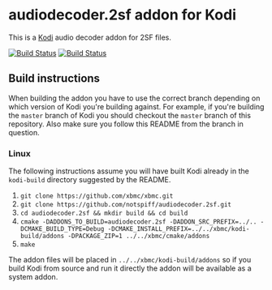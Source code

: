# audiodecoder.2sf addon for Kodi

This is a [Kodi](http://kodi.tv) audio decoder addon for 2SF files.

[![Build Status](https://travis-ci.org/notspiff/audiodecoder.2sf.svg?branch=master)](https://travis-ci.org/notspiff/audiodecoder.2sf)
[![Build Status](https://ci.appveyor.com/api/projects/status/github/notspiff/audiodecoder.2sf?svg=true)](https://ci.appveyor.com/project/notspiff/audiodecoder-2sf)

## Build instructions

When building the addon you have to use the correct branch depending on which version of Kodi you're building against. 
For example, if you're building the `master` branch of Kodi you should checkout the `master` branch of this repository. 
Also make sure you follow this README from the branch in question.

### Linux

The following instructions assume you will have built Kodi already in the `kodi-build` directory 
suggested by the README.

1. `git clone https://github.com/xbmc/xbmc.git`
2. `git clone https://github.com/notspiff/audiodecoder.2sf.git`
3. `cd audiodecoder.2sf && mkdir build && cd build`
4. `cmake -DADDONS_TO_BUILD=audiodecoder.2sf -DADDON_SRC_PREFIX=../.. -DCMAKE_BUILD_TYPE=Debug -DCMAKE_INSTALL_PREFIX=../../xbmc/kodi-build/addons -DPACKAGE_ZIP=1 ../../xbmc/cmake/addons`
5. `make`

The addon files will be placed in `../../xbmc/kodi-build/addons` so if you build Kodi from source and run it directly 
the addon will be available as a system addon.
